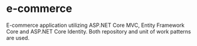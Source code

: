 # e-commerce
E-commerce application utilizing ASP.NET Core MVC, Entity Framework Core and ASP.NET Core Identity. Both repository and unit of work patterns are used.
